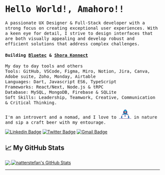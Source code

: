 # <samp>Hello World!, Amahoro!! </samp>

<samp>A passionate UX Designer & Full-Stack developer with a strong focus on creating exceptional user experiences. With a keen eye for detail, I strive to design interfaces that are both visually appealing and develop robust and efficient solutions that address complex challenges.</samp>

#### <samp>Building [__Bluetec__](https://bluetec.bi) & [__Shora Konnect__](https://shorakonnect.org)</samp>

<samp>My day to day tools and others <br>
Tools: GitHub, VSCode, Figma, Miro, Notion, Jira, Canva, Adobe suite, Zoho, Monday, Airtable <br>
Languages: Dart, Javascript ES6, TypeScript <br>
Frameworks: React/Next, Node.js & tRPC <br>
Database: MySQL, MongoDB, Firebase & SQLite <br>
Soft Skills: Leadership, Teamwork, Creative, Communication & Critical Thinking. <br></samp>

<samp>I'm an introvert and a nomad, and I love to <img src="https://github.com/monfortbrian/monfortbrian/blob/master/assets/developer.gif" width="40px"> in nature and sip a craft beer with my entourage.</samp> &nbsp;  &nbsp; 

[![Linkedin Badge](https://img.shields.io/badge/LinkedIn-%230077B5.svg?&style=flat-square&logo=linkedin&logoColor=white&color=071A2C&link=https://www.linkedin.com/in/monfortbrian/)](https://www.linkedin.com/in/monfortbrian/)
[![Twitter Badge](https://img.shields.io/badge/Twitter-%231877F2.svg?&style=flat-square&logo=twitter&logoColor=white&color=071A2C&link=https://twitter.com/monfortbrian)](https://twitter.com/monfortbrian)
[![Gmail Badge](https://img.shields.io/badge/Gmail-%231877F2.svg?&style=flat-square&logo=gmail&logoColor=white&color=071A2C&link=mailto:monfortbrian@outlook.com)](mailto:monfortbrian@outlook.com)

## &#x1f4c8; My GitHub Stats

<a href="https://github.com/monfortbrian/monfortbrian">
  <img align="center" src="https://github-readme-stats.vercel.app/api/top-langs/?username=monfortbrian&hide=java,html&title_color=000000&text_color=000000" />
</a>

<a href="https://github.com/monfortbrian/monfortbrian">
  <img align="center" src="https://github-readme-stats.vercel.app/api?username=monfortbrian&show_icons=true&line_height=27&count_private=true&title_color=000000&text_color=000000&icon_color=FAC051" alt="natterstefan's GitHub Stats" />
</a>

---

